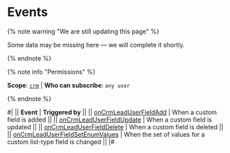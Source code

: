 # Events

{% note warning "We are still updating this page" %}

Some data may be missing here — we will complete it shortly.

{% endnote %}

{% note info "Permissions" %}

**Scope**: [`crm`](../../../../scopes/permissions.md) | **Who can subscribe**: `any user`

{% endnote %}

#|
|| **Event** | **Triggered by** ||
|| [onCrmLeadUserFieldAdd](./on-crm-lead-user-field-add.md) | When a custom field is added ||
|| [onCrmLeadUserFieldUpdate](./on-crm-lead-user-field-update.md) | When a custom field is updated ||
|| [onCrmLeadUserFieldDelete](./on-crm-lead-user-field-delete.md) | When a custom field is deleted ||
|| [onCrmLeadUserFieldSetEnumValues](./on-crm-lead-user-field-set-enum-values.md) | When the set of values for a custom list-type field is changed ||
|#